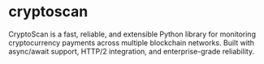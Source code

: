 # cryptoscan
CryptoScan is a fast, reliable, and extensible Python library for monitoring cryptocurrency payments across multiple blockchain networks. Built with async/await support, HTTP/2 integration, and enterprise-grade reliability.
